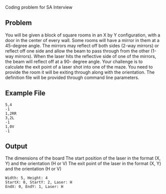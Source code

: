 Coding problem for SA Interview

## Problem
You will be given a block of square rooms in an X by Y configuration, with a door in the center of every
wall. Some rooms will have a mirror in them at a 45-degree angle. The mirrors may reflect off both
sides (2-way mirrors) or reflect off one side and allow the beam to pass through from the other (1-way
mirrors). When the laser hits the reflective side of one of the mirrors, the beam will reflect off at a 90-
degree angle. Your challenge is to calculate the exit point of a laser shot into one of the maze. You need
to provide the room it will be exiting through along with the orientation. The definition file will be
provided through command line parameters.


## Example File
```
5,4
-1
1,2RR
3,2L
-1
1,0V
-1
```

## Output
The dimensions of the board
The start position of the laser in the format (X, Y) and the orientation (H or V)
The exit point of the laser in the format (X, Y) and the orientation (H or V)
```
Width: 5, Height: 4
StartX: 0, StartY: 2, Laser: H
EndX: 0, EndY: 1, Laser: H
```
